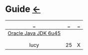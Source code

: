 # Guide  [←](../index.md)

| _ | _ | _ |
|:---:|:---:|:---:|
| [Oracle Java JDK 6u45](https://www.oracle.com/java/technologies/javase-java-archive-javase6-downloads.html) | []() | []() |
| []() | []() | []() |
| []() | []() | []() |
| lucy | 25 | X 
